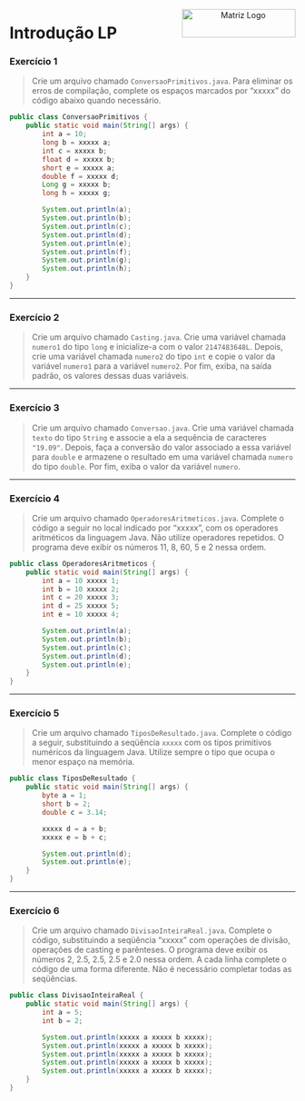<p align="center">

  <img src="https://www.svgrepo.com/show/452234/java.svg" alt="Matriz Logo" width="200px" height="50px" align="right">
  <h1 align="left"> Introdução LP </h1>

</p>

### Exercício 1
> Crie um arquivo chamado `ConversaoPrimitivos.java`. Para eliminar os erros de compilação, complete os espaços marcados por “xxxxx” do código abaixo quando necessário.

```java
public class ConversaoPrimitivos {
    public static void main(String[] args) {
        int a = 10;
        long b = xxxxx a;
        int c = xxxxx b;
        float d = xxxxx b;
        short e = xxxxx a;
        double f = xxxxx d;
        Long g = xxxxx b;
        long h = xxxxx g;

        System.out.println(a);
        System.out.println(b);
        System.out.println(c);
        System.out.println(d);
        System.out.println(e);
        System.out.println(f);
        System.out.println(g);
        System.out.println(h);
    }
}
```

---

### Exercício 2
> Crie um arquivo chamado `Casting.java`. Crie uma variável chamada `numero1` do tipo `long` e inicialize-a com o valor `2147483648L`. Depois, crie uma variável chamada `numero2` do tipo `int` e copie o valor da variável `numero1` para a variável `numero2`. Por fim, exiba, na saída padrão, os valores dessas duas variáveis.

---

### Exercício 3
> Crie um arquivo chamado `Conversao.java`. Crie uma variável chamada `texto` do tipo `String` e associe a ela a sequência de caracteres `"19.09"`. Depois, faça a conversão do valor associado a essa variável para `double` e armazene o resultado em uma variável chamada `numero` do tipo `double`. Por fim, exiba o valor da variável `numero`.

---

### Exercício 4
> Crie um arquivo chamado `OperadoresAritmeticos.java`. Complete o código a seguir no local indicado por “xxxxx”, com os operadores aritméticos da linguagem Java. Não utilize operadores repetidos. O programa deve exibir os números 11, 8, 60, 5 e 2 nessa ordem.

```java
public class OperadoresAritmeticos {
    public static void main(String[] args) {
        int a = 10 xxxxx 1;
        int b = 10 xxxxx 2;
        int c = 20 xxxxx 3;
        int d = 25 xxxxx 5;
        int e = 10 xxxxx 4;

        System.out.println(a);
        System.out.println(b);
        System.out.println(c);
        System.out.println(d);
        System.out.println(e);
    }
}

```

---

### Exercício 5
> Crie um arquivo chamado `TiposDeResultado.java`. Complete o código a seguir, substituindo a seqüência `xxxxx` com os tipos primitivos numéricos da linguagem Java. Utilize sempre o tipo que ocupa o menor espaço na memória.

```java
public class TiposDeResultado {
    public static void main(String[] args) {
        byte a = 1;
        short b = 2;
        double c = 3.14;

        xxxxx d = a + b;
        xxxxx e = b + c;

        System.out.println(d);
        System.out.println(e);
    }
}
```

---

### Exercício 6
> Crie um arquivo chamado `DivisaoInteiraReal.java`. Complete o código, substituindo a seqüência “xxxxx” com operações de divisão, operações de casting e parênteses. O programa deve exibir os números 2, 2.5, 2.5, 2.5 e 2.0 nessa ordem. A cada linha complete o código de uma forma diferente. Não é necessário completar todas as seqüências.

```java
public class DivisaoInteiraReal {
    public static void main(String[] args) {
        int a = 5;
        int b = 2;

        System.out.println(xxxxx a xxxxx b xxxxx);
        System.out.println(xxxxx a xxxxx b xxxxx);
        System.out.println(xxxxx a xxxxx b xxxxx);
        System.out.println(xxxxx a xxxxx b xxxxx);
        System.out.println(xxxxx a xxxxx b xxxxx);
    }
}
```

